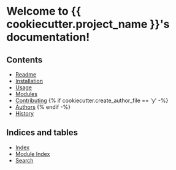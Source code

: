 # Welcome to {{ cookiecutter.project_name }}'s documentation!

## Contents

- [Readme](readme.md)
- [Installation](installation.md)
- [Usage](usage.md)
- [Modules](modules.md)
- [Contributing](contributing.md)
{% if cookiecutter.create_author_file == 'y' -%}
- [Authors](authors.md)
{% endif -%}
- [History](history.md)

## Indices and tables

- [Index](genindex)
- [Module Index](modindex)
- [Search](search)
